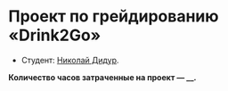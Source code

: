 # Проект по грейдированию «Drink2Go»

* Студент: [Николай Дидур](https://up.htmlacademy.ru/adaptive/27/user/2158229).

**Количество часов затраченные на проект — __.**
